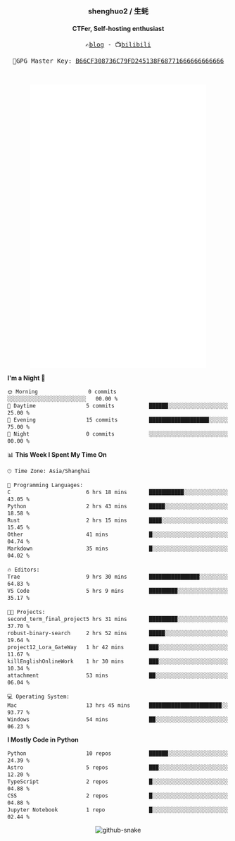 <h3 align="center"> shenghuo2 / 生蚝 </h3>
<h4 align="center" >CTFer, Self-hosting enthusiast</h3>


<p align="center">
  <samp>
    ✍️<a href="https://blog.shenghuo2.top/">blog</a> -
    📺<a href="https://space.bilibili.com/85894935">bilibili</a>
  </samp>
</p>
<p align="center">
  <samp>
     🔐GPG Master Key: <a align="center" href="https://github.com/shenghuo2.gpg">B66CF308736C79FD245138F68771666666666666</a>
  </samp>
</p>
<br>
<p align="center">
  <a href="https://github.com/shenghuo2">
    <img width="400" align="top" src="https://github.com/shenghuo2/shenghuo2/blob/main/metrics.left.svg" />
  </a>
  <a href="https://github.com/shenghuo2">
    <img width="400" align="top" src="https://github.com/shenghuo2/shenghuo2/blob/main/metrics.right.svg" />
  </a>
</p>


<!--START_SECTION:waka-->
**I'm a Night 🦉** 

```text
🌞 Morning                0 commits           ░░░░░░░░░░░░░░░░░░░░░░░░░   00.00 % 
🌆 Daytime                5 commits           ██████░░░░░░░░░░░░░░░░░░░   25.00 % 
🌃 Evening                15 commits          ███████████████████░░░░░░   75.00 % 
🌙 Night                  0 commits           ░░░░░░░░░░░░░░░░░░░░░░░░░   00.00 % 
```


📊 **This Week I Spent My Time On** 

```text
🕑︎ Time Zone: Asia/Shanghai

💬 Programming Languages: 
C                        6 hrs 18 mins       ███████████░░░░░░░░░░░░░░   43.05 % 
Python                   2 hrs 43 mins       █████░░░░░░░░░░░░░░░░░░░░   18.58 % 
Rust                     2 hrs 15 mins       ████░░░░░░░░░░░░░░░░░░░░░   15.45 % 
Other                    41 mins             █░░░░░░░░░░░░░░░░░░░░░░░░   04.74 % 
Markdown                 35 mins             █░░░░░░░░░░░░░░░░░░░░░░░░   04.02 % 

🔥 Editors: 
Trae                     9 hrs 30 mins       ████████████████░░░░░░░░░   64.83 % 
VS Code                  5 hrs 9 mins        █████████░░░░░░░░░░░░░░░░   35.17 % 

🐱‍💻 Projects: 
second_term_final_project5 hrs 31 mins       █████████░░░░░░░░░░░░░░░░   37.70 % 
robust-binary-search     2 hrs 52 mins       █████░░░░░░░░░░░░░░░░░░░░   19.64 % 
project12_Lora_GateWay   1 hr 42 mins        ███░░░░░░░░░░░░░░░░░░░░░░   11.67 % 
killEnglishOnlineWork    1 hr 30 mins        ███░░░░░░░░░░░░░░░░░░░░░░   10.34 % 
attachment               53 mins             ██░░░░░░░░░░░░░░░░░░░░░░░   06.04 % 

💻 Operating System: 
Mac                      13 hrs 45 mins      ███████████████████████░░   93.77 % 
Windows                  54 mins             ██░░░░░░░░░░░░░░░░░░░░░░░   06.23 % 
```

**I Mostly Code in Python** 

```text
Python                   10 repos            ██████░░░░░░░░░░░░░░░░░░░   24.39 % 
Astro                    5 repos             ███░░░░░░░░░░░░░░░░░░░░░░   12.20 % 
TypeScript               2 repos             █░░░░░░░░░░░░░░░░░░░░░░░░   04.88 % 
CSS                      2 repos             █░░░░░░░░░░░░░░░░░░░░░░░░   04.88 % 
Jupyter Notebook         1 repo              █░░░░░░░░░░░░░░░░░░░░░░░░   02.44 % 
```




<!--END_SECTION:waka-->


<div align="center">
  <picture>
    <source media="(prefers-color-scheme: dark)" srcset="https://gist.githubusercontent.com/shenghuo2/bfce20b14ab0484cef03bae6e60e0b3a/raw/github-snake-dark.svg" />
    <source media="(prefers-color-scheme: light)" srcset="https://gist.githubusercontent.com/shenghuo2/bfce20b14ab0484cef03bae6e60e0b3a/raw/github-snake.svg" />
    <img alt="github-snake" src="https://gist.githubusercontent.com/shenghuo2/bfce20b14ab0484cef03bae6e60e0b3a/raw/github-snake.svg" />
  </picture>
</div>

<!--
**shenghuo2/shenghuo2** is a ✨ _special_ ✨ repository because its `README.md` (this file) appears on your GitHub profile.

Here are some ideas to get you started:

- 🔭 I’m currently working on ...
- 🌱 I’m currently learning ...
- 👯 I’m looking to collaborate on ...
- 🤔 I’m looking for help with ...
- 💬 Ask me about ...
- 📫 How to reach me: ...
- 😄 Pronouns: ...
- ⚡ Fun fact: ...
-->
